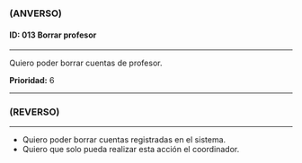 ### **(ANVERSO)**

#### **ID:** 013 **Borrar profesor**

---

Quiero poder borrar cuentas de profesor.

**Prioridad:** 6

---

### **(REVERSO)**

---

+ Quiero poder borrar cuentas registradas en el sistema.
+ Quiero que solo pueda realizar esta acción el coordinador.
